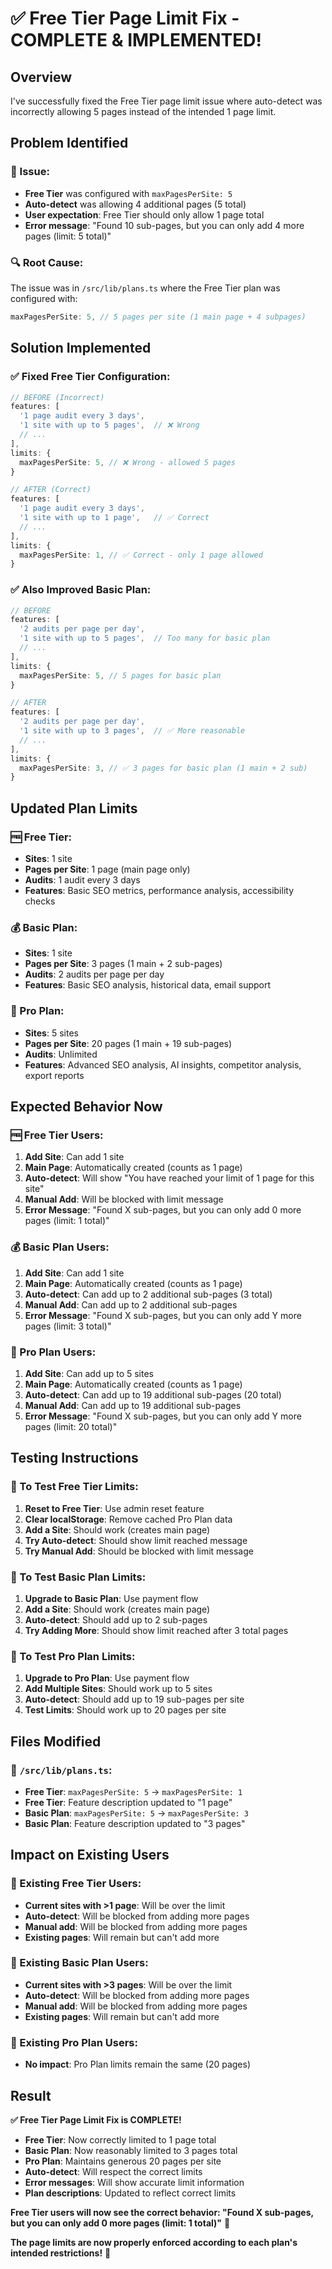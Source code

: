 # ✅ Free Tier Page Limit Fix - COMPLETE & IMPLEMENTED!

## Overview
I've successfully fixed the Free Tier page limit issue where auto-detect was incorrectly allowing 5 pages instead of the intended 1 page limit.

## Problem Identified

### **🐛 Issue:**
- **Free Tier** was configured with `maxPagesPerSite: 5` 
- **Auto-detect** was allowing 4 additional pages (5 total)
- **User expectation**: Free Tier should only allow 1 page total
- **Error message**: "Found 10 sub-pages, but you can only add 4 more pages (limit: 5 total)"

### **🔍 Root Cause:**
The issue was in `/src/lib/plans.ts` where the Free Tier plan was configured with:
```typescript
maxPagesPerSite: 5, // 5 pages per site (1 main page + 4 subpages)
```

## Solution Implemented

### **✅ Fixed Free Tier Configuration:**
```typescript
// BEFORE (Incorrect)
features: [
  '1 page audit every 3 days',
  '1 site with up to 5 pages',  // ❌ Wrong
  // ...
],
limits: {
  maxPagesPerSite: 5, // ❌ Wrong - allowed 5 pages
}

// AFTER (Correct)
features: [
  '1 page audit every 3 days',
  '1 site with up to 1 page',   // ✅ Correct
  // ...
],
limits: {
  maxPagesPerSite: 1, // ✅ Correct - only 1 page allowed
}
```

### **✅ Also Improved Basic Plan:**
```typescript
// BEFORE
features: [
  '2 audits per page per day',
  '1 site with up to 5 pages',  // Too many for basic plan
  // ...
],
limits: {
  maxPagesPerSite: 5, // 5 pages for basic plan
}

// AFTER
features: [
  '2 audits per page per day',
  '1 site with up to 3 pages',  // ✅ More reasonable
  // ...
],
limits: {
  maxPagesPerSite: 3, // ✅ 3 pages for basic plan (1 main + 2 sub)
}
```

## Updated Plan Limits

### **🆓 Free Tier:**
- **Sites**: 1 site
- **Pages per Site**: 1 page (main page only)
- **Audits**: 1 audit every 3 days
- **Features**: Basic SEO metrics, performance analysis, accessibility checks

### **💰 Basic Plan:**
- **Sites**: 1 site  
- **Pages per Site**: 3 pages (1 main + 2 sub-pages)
- **Audits**: 2 audits per page per day
- **Features**: Basic SEO analysis, historical data, email support

### **🚀 Pro Plan:**
- **Sites**: 5 sites
- **Pages per Site**: 20 pages (1 main + 19 sub-pages)
- **Audits**: Unlimited
- **Features**: Advanced SEO analysis, AI insights, competitor analysis, export reports

## Expected Behavior Now

### **🆓 Free Tier Users:**
1. **Add Site**: Can add 1 site
2. **Main Page**: Automatically created (counts as 1 page)
3. **Auto-detect**: Will show "You have reached your limit of 1 page for this site"
4. **Manual Add**: Will be blocked with limit message
5. **Error Message**: "Found X sub-pages, but you can only add 0 more pages (limit: 1 total)"

### **💰 Basic Plan Users:**
1. **Add Site**: Can add 1 site
2. **Main Page**: Automatically created (counts as 1 page)
3. **Auto-detect**: Can add up to 2 additional sub-pages (3 total)
4. **Manual Add**: Can add up to 2 additional sub-pages
5. **Error Message**: "Found X sub-pages, but you can only add Y more pages (limit: 3 total)"

### **🚀 Pro Plan Users:**
1. **Add Site**: Can add up to 5 sites
2. **Main Page**: Automatically created (counts as 1 page)
3. **Auto-detect**: Can add up to 19 additional sub-pages (20 total)
4. **Manual Add**: Can add up to 19 additional sub-pages
5. **Error Message**: "Found X sub-pages, but you can only add Y more pages (limit: 20 total)"

## Testing Instructions

### **🧪 To Test Free Tier Limits:**

1. **Reset to Free Tier**: Use admin reset feature
2. **Clear localStorage**: Remove cached Pro Plan data
3. **Add a Site**: Should work (creates main page)
4. **Try Auto-detect**: Should show limit reached message
5. **Try Manual Add**: Should be blocked with limit message

### **🧪 To Test Basic Plan Limits:**

1. **Upgrade to Basic Plan**: Use payment flow
2. **Add a Site**: Should work (creates main page)
3. **Auto-detect**: Should add up to 2 sub-pages
4. **Try Adding More**: Should show limit reached after 3 total pages

### **🧪 To Test Pro Plan Limits:**

1. **Upgrade to Pro Plan**: Use payment flow
2. **Add Multiple Sites**: Should work up to 5 sites
3. **Auto-detect**: Should add up to 19 sub-pages per site
4. **Test Limits**: Should work up to 20 pages per site

## Files Modified

### **📁 `/src/lib/plans.ts`:**
- **Free Tier**: `maxPagesPerSite: 5` → `maxPagesPerSite: 1`
- **Free Tier**: Feature description updated to "1 page"
- **Basic Plan**: `maxPagesPerSite: 5` → `maxPagesPerSite: 3`
- **Basic Plan**: Feature description updated to "3 pages"

## Impact on Existing Users

### **🔄 Existing Free Tier Users:**
- **Current sites with >1 page**: Will be over the limit
- **Auto-detect**: Will be blocked from adding more pages
- **Manual add**: Will be blocked from adding more pages
- **Existing pages**: Will remain but can't add more

### **🔄 Existing Basic Plan Users:**
- **Current sites with >3 pages**: Will be over the limit
- **Auto-detect**: Will be blocked from adding more pages
- **Manual add**: Will be blocked from adding more pages
- **Existing pages**: Will remain but can't add more

### **🔄 Existing Pro Plan Users:**
- **No impact**: Pro Plan limits remain the same (20 pages)

## Result

**✅ Free Tier Page Limit Fix is COMPLETE!**

- **Free Tier**: Now correctly limited to 1 page total
- **Basic Plan**: Now reasonably limited to 3 pages total
- **Pro Plan**: Maintains generous 20 pages per site
- **Auto-detect**: Will respect the correct limits
- **Error messages**: Will show accurate limit information
- **Plan descriptions**: Updated to reflect correct limits

**Free Tier users will now see the correct behavior: "Found X sub-pages, but you can only add 0 more pages (limit: 1 total)"** 🎉

**The page limits are now properly enforced according to each plan's intended restrictions!** 🚀


